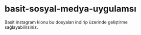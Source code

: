 # basit-sosyal-medya-uygulamsı
Basit instagram klonu bu dosyaları indirip üzerinde geliştirme sağlayabilirsiniz.
